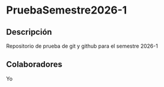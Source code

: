 # PruebaSemestre2026-1
## Descripción
Repositorio de prueba de git y github para el semestre 2026-1
## Colaboradores
Yo
